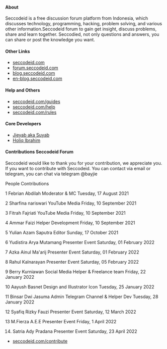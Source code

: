 #### About
Seccodeid is a free discussion forum platform from Indonesia, which discusses technology, programming, hacking, problem solving, and various other information.Seccodeid forum to gain get insight, discuss problems, share and learn together. Seccodied, not only questions and answers, you can share or post the knowledge you want.

#### Other Links
- [seccodeid.com](https://seccodeid.com/)
- [forum.seccodeid.com](https://forum.seccodeid.com)
- [blog.seccodeid.com](https://blog.seccodeid.com)
- [en-blog.seccodeid.com](https://en-blog.seccodeid.com/)

#### Help and Others
- [seccodeid.com/guides](https://seccodeid.com/guides)
- [seccodeid.com/help](https://forum.seccodeid.com/help-center)
- [seccodeid.com/rules](https://forum.seccodeid.com/rules)

#### Core Developers 

- [Jieyab aka Suyab](https://github.com/jieyab89)
- [Holiq Ibrahim](https://github.com/holiq)

#### Contributions Seccodeid Forum

Seccodeid would like to thank you for your contribution, we appreciate you. If you want to contribute with Seccodeid. You can contact via email or telegram, you can chat via telegram @bayjie

People Contributions

1	Febrian Abdilah	Moderator & MC	Tuesday, 17 August 2021

2	Sharfina nariswari	YouTube Media	Friday, 10 September 2021

3	Fitrah Fajriati	YouTube Media	Friday, 10 September 2021

4	Ammar Faizi	Helper Development	Friday, 10 September 2021

5	Yulian Azam Saputra	Editor	Sunday, 17 October 2021

6	Yudistira Arya Mutamang	Presenter Event	Saturday, 01 February 2022

7	Azka Ainul Ma'arij	Presenter Event	Saturday, 01 February 2022

8	Rahul Kalnarayan	Presenter Event	Saturday, 05 February 2022

9	Berry Kurniawan	Social Media Helper & Freelance team	Friday, 22 January 2022

10	Aayush Basnet	Design and Illustrator Icon	Tuesday, 25 January 2022

11	Binsar Dwi Jasuma	Admin Telegram Channel & Helper Dev	Tuesday, 28 January 2022

12	Syafiq Rizky Fauzi	Presenter Event	Saturday, 12 March 2022

13	M.Fierza A.E.E	Presenter Event	Friday, 1 April 2022

14. Satria Ady Pradana	Presenter Event	Saturday, 23 April 2022

- [seccodeid.com/contribute](https://seccodeid.com/contribute)

